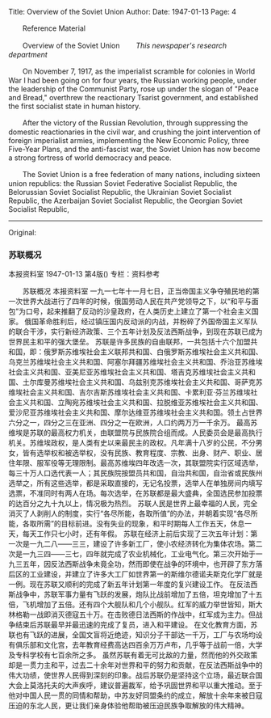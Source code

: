 Title: Overview of the Soviet Union
Author: 
Date: 1947-01-13
Page: 4

　　Reference Material

　　Overview of the Soviet Union
　　*This newspaper's research department*

　　On November 7, 1917, as the imperialist scramble for colonies in World War I had been going on for four years, the Russian working people, under the leadership of the Communist Party, rose up under the slogan of "Peace and Bread," overthrew the reactionary Tsarist government, and established the first socialist state in human history.

　　After the victory of the Russian Revolution, through suppressing the domestic reactionaries in the civil war, and crushing the joint intervention of foreign imperialist armies, implementing the New Economic Policy, three Five-Year Plans, and the anti-fascist war, the Soviet Union has now become a strong fortress of world democracy and peace.

　　The Soviet Union is a free federation of many nations, including sixteen union republics: the Russian Soviet Federative Socialist Republic, the Belorussian Soviet Socialist Republic, the Ukrainian Soviet Socialist Republic, the Azerbaijan Soviet Socialist Republic, the Georgian Soviet Socialist Republic,


<hr /> 

Original: 


### 苏联概况
本报资料室
1947-01-13
第4版()
专栏：资料参考

　　苏联概况
    本报资料室
    一九一七年十一月七日，正当帝国主义争夺殖民地的第一次世界大战进行了四年的时候，俄国劳动人民在共产党领导之下，以“和平与面包”为口号，起来推翻了反动的沙皇政府，在人类历史上建立了第一个社会主义国家。
    俄国革命胜利后，经过镇压国内反动派的内战，并粉碎了外国帝国主义军队的联合干涉，实行新经济政策、三个五年计划及反法西斯战争，到现在苏联已成为世界民主和平的强大堡垒。
    苏联是许多民族的自由联邦，一共包括十六个加盟共和国，即：俄罗斯苏维埃社会主义联邦共和国、白俄罗斯苏维埃社会主义共和国、乌克兰苏维埃社会主义共和国、阿塞尔拜疆苏维埃社会主义共和国、乔治亚苏维埃社会主义共和国、亚美尼亚苏维埃社会主义共和国、塔吉克苏维埃社会主义共和国、土尔库曼苏维埃社会主义共和国、乌兹别克苏维埃社会主义共和国、哥萨克苏维埃社会主义共和国、吉尔吉斯苏维埃社会主义共和国、卡累利亚·芬兰苏维埃社会主义共和国、立陶宛苏维埃社会主义共和国、拉脱维亚苏维埃社会主义共和国、爱沙尼亚苏维埃社会主义共和国、摩尔达维亚苏维埃社会主义共和国。领土占世界六分之一，四分之三在亚洲、四分之一在欧洲，人口约两万万一千余万。
    最高苏维埃是苏联的最高权力机关，由联盟院与民族院合组而成。人民委员会是最高执行机关。苏维埃政权，是人类有史以来最民主的政权。凡年满十八岁的公民，不分男女，皆有选举权和被选举权，没有民族、教育程度、宗教、出身、财产、职业、居住年限、服军役等无理限制。最高苏维埃四年改选一次，其联盟院实行区域选举，每三十万人口选代表一人；其民族院按盟员共和国，自治共和国，自治省或民族州选举之，所有这些选举，都是采取直接的，无记名投票，选举人在单独房间内填写选票，不准同时有两人在场。每次选举，在苏联都是最大盛典，全国选民参加投票的达百分之九十九以上，情况极为热烈。
    苏联人民是世界上最幸福的人民，完全消灭了人剥削人的制度，实行“各尽所能，各取所值”的办法，并朝着实现“各尽所能，各取所需”的目标前进。没有失业的现象，和平时期每人工作五天，休息一天，每天工作只七小时，还有年假。
    苏联在经济上前后实现了三次五年计划：第一次是一九二八——三三，建设了许多新工厂，使小农经济转化为集体农场。第二次是一九三四——三七，四年就完成了农业机械化，工业电气化。第三次开始于一九三五年，因反法西斯战争未竟全功，然而即使在战争的环境中，也开辟了东方落后区的工业建设，并建立了许多大工厂如世界第一的斯维尔德诺夫斯克化学厂就是一例。现在苏联又顺利的完成了新五年计划第一年度的复兴建设工作。
    在反法西斯战争中，苏联军事力量有飞跃的发展，炮队比战前增加了五倍，坦克增加了十五倍，飞机增加了五倍。还有四个大舰队和几个小舰队。红军的威力举世皆知，斯大林格勒一战即消灭德寇五十万。在击败德日法西斯的作战中，红军成为主力。但战争结束后苏联最早并最迅速的完成了复员，进入和平建设。
    在文化教育方面，苏联也有飞跃的进展，全国文盲将近绝迹，知识分子干部达一千万，工厂与农场均设有俱乐部和文化宫，去年教育经费高达四百余万万卢布，几乎等于战前一倍，大学及专科学校有七百余所之多。
    虽然苏联有着无可比敌的力量，然而他的外交政策却是一贯力主和平，过去二十余年对世界和平的努力和贡献，在反法西斯战争中的伟大功绩，使世界人民得到深刻的印象。战后苏联仍是坚持这个立场，最近联合国大会上莫洛托夫的大声疾呼，建议普遍裁军，给予巩固世界和平以重大推动。至于他对中国人民一贯的同情和帮助，中苏友好同盟条约的成立，解放十余年来被日寇压迫的东北人民，更让我们亲身体验他帮助被压迫民族争取解放的伟大精神。
